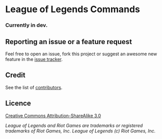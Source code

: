 League of Legends Commands
============

### Currently in dev.

## Reporting an issue or a feature request

Feel free to open an issue, fork this project or suggest an awesome new feature in the [issue tracker](https://github.com/EloGank/lol-commands/issues).  

## Credit

See the list of [contributors](https://github.com/EloGank/lol-commands/graphs/contributors).

## Licence

[Creative Commons Attribution-ShareAlike 3.0](./LICENCE.md)

*League of Legends and Riot Games are trademarks or registered trademarks of Riot Games, Inc. League of Legends (c) Riot Games, Inc.*